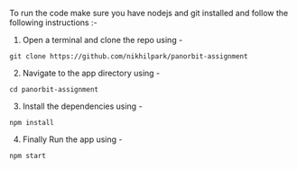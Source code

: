 To run the code make sure you have nodejs and git installed and
follow the following instructions :-

1.  Open a terminal and clone the repo using -
```
git clone https://github.com/nikhilpark/panorbit-assignment
```
2.  Navigate to the app directory using -
```
cd panorbit-assignment
```
3.  Install the dependencies using - 
```
npm install
```
4.  Finally Run the app using - 
```
npm start
```

